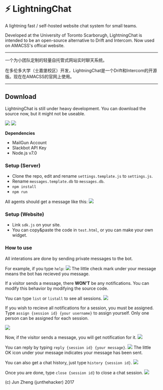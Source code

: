 # ⚡ LightningChat
A lightning fast / self-hosted website chat system for small teams.

Developed at the University of Toronto Scarborugh, LightningChat is intended to be an open-source alternative to Drift and Intercom. Now used on AMACSS's offical website.

-----------------------------------

一个为小团队定制的轻量自托管式网站实时聊天系统。

在多伦多大学（士嘉堡校区）开发，LightningChat是一个Drift和Intercom的开源版。现在在AMACSS的官网上使用。

-----------------------------------
## Download
LightningChat is still under heavy development. You can download the source now, but it might not be useable.

![](http://i.imgur.com/eqqLyXr.png)
![](http://i.imgur.com/X1KxQoB.png)

**Dependencies**
* MailGun Account
* Slackbot API Key
* Node.js v7.0

### Setup (Server)
* Clone the repo, edit and rename `settings.template.js` to `settings.js`.
* Rename `messages.template.db` to `messages.db`.
* `npm install`
* `npm run`

All agents should get a message like this:
![](https://i.imgur.com/BB0fCED.png)

### Setup (Website)
* Link `sdk.js` on your site.
* You can copy&paste the code in `test.html`, or you can make your own widget. 

### How to use

All interations are done by sending private messages to the bot.

For example, if you type `help`:
![](http://i.imgur.com/9kFs4Th.png)
The little check mark under your message means the bot has recieved you message.


If a visitor sends a message, there **WON'T** be any notifications. You can modify this behavior by modifying the source code.

You can type `list` or `listall` to see all sessions.
![](http://i.imgur.com/29PCZEM.png)

If you wish to recieve all notifications for a session, you must be assigned. Type `assign {session id} {your username}` to assign yourself. Only one person can be assigned for each session.

![](http://i.imgur.com/YKYXCOA.png)

Now, if the visitor sends a message, you will get notification for it.
![](http://i.imgur.com/NWpvhj6.png)

You can reply by typing `reply {session id} {your message}`.
![](http://i.imgur.com/0nbWDCx.png)
The little OK icon under your message indicates your message has been sent.

You can also get a chat history, just type `history {session id}`.
![](http://i.imgur.com/qijWCUd.png)

Once you are done, type `close {session id}` to close a chat session.
![](http://i.imgur.com/R8iCpVe.png)

(c) Jun Zheng (junthehacker) 2017